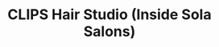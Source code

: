 ---
title: "CLIPS Hair Studio (Inside Sola Salons)"
url: /little-rock/clips-hair-studio-inside-sola-salons/
shop: Kosmetik
---
